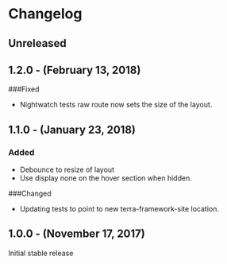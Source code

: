 Changelog
=========

Unreleased
----------

1.2.0 - (February 13, 2018)
------------------
###Fixed
* Nightwatch tests raw route now sets the size of the layout.

1.1.0 - (January 23, 2018)
------------------
### Added
* Debounce to resize of layout
* Use display none on the hover section when hidden.

###Changed
* Updating tests to point to new terra-framework-site location.

1.0.0 - (November 17, 2017)
------------------
Initial stable release

